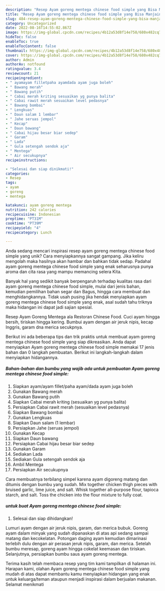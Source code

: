 ```yaml
---
description: "Resep Ayam goreng mentega chinese food simple yang Bisa Manjain Lidah"
title: "Resep Ayam goreng mentega chinese food simple yang Bisa Manjain Lidah"
slug: 484-resep-ayam-goreng-mentega-chinese-food-simple-yang-bisa-manjain-lidah
category: Uncategorized
date: 2022-08-16T14:55:02.867Z
image: https://img-global.cpcdn.com/recipes/4b12a53d8f14e758/680x482cq70/ayam-goreng-mentega-chinese-food-simple-foto-resep-utama.jpg
hideToc: false
enableToc: true
enableTocContent: false
thumbnail: https://img-global.cpcdn.com/recipes/4b12a53d8f14e758/680x482cq70/ayam-goreng-mentega-chinese-food-simple-foto-resep-utama.jpg
cover: https://img-global.cpcdn.com/recipes/4b12a53d8f14e758/680x482cq70/ayam-goreng-mentega-chinese-food-simple-foto-resep-utama.jpg
author: Admin
authorAv: notfound
ratingvalue: 3.4
reviewcount: 21
recipeingredient:
- " ayamayam filletpaha ayamdada ayam juga boleh"
- " Bawang merah"
- " Bawang putih"
- " Cabai merah kriting sesuaikan yg punya balita"
- " Cabai rawit merah sesuaikan level pedasnya"
- " Bawang bombai"
- " Lengkuas"
- " Daun salam 1 lembar"
- " Jahe seruas jempol"
- " Kecap"
- " Daun bawang"
- " Cabai hijau besar biar sedep"
- " Garam"
- " Lada"
- " Gula setengah sendok aja"
- " Mentega"
- " Air secukupnya"
recipeinstructions:

- "Selesai dan siap dinikmati!"
categories:
- Resep
tags:
- ayam
- goreng
- mentega

katakunci: ayam goreng mentega 
nutrition: 242 calories
recipecuisine: Indonesian
preptime: "PT31M"
cooktime: "PT39M"
recipeyield: "4"
recipecategory: Lunch

---
```





Anda sedang mencari inspirasi resep ayam goreng mentega chinese food simple yang unik? Cara menyiapkannya sangat gampang. Jika keliru mengolah maka hasilnya akan hambar dan bahkan tidak sedap. Padahal ayam goreng mentega chinese food simple yang enak seharusnya punya aroma dan cita rasa yang mampu memancing selera Kita.





Banyak hal yang sedikit banyak berpengaruh terhadap kualitas rasa dari ayam goreng mentega chinese food simple, mulai dari jenis bahan, kemudian pemilihan bahan segar dan Bagus, hingga cara membuat dan menghidangkannya. Tidak usah pusing jika hendak menyiapkan ayam goreng mentega chinese food simple yang enak,      asal sudah tahu triknya maka hidangan ini dapat jadi sajian spesial.














Resep Ayam Goreng Mentega ala Restoran Chinese Food. Cuci ayam hingga bersih, tiriskan hingga kering. Bumbui ayam dengan air jeruk nipis, kecap Inggris, garam dna merica secukpnya.






Berikut ini ada beberapa tips dan trik praktis untuk membuat ayam goreng mentega chinese food simple yang siap dikreasikan. Anda dapat menyiapkan Ayam goreng mentega chinese food simple memakai 17 jenis bahan dan 0 langkah pembuatan. Berikut ini langkah-langkah dalam menyiapkan hidangannya.

<!--inarticleads1-->

##### Bahan-bahan dan bumbu yang wajib ada untuk pembuatan Ayam goreng mentega chinese food simple:

1. Siapkan  ayam/ayam fillet/paha ayam/dada ayam juga boleh
1. Gunakan  Bawang merah
1. Gunakan  Bawang putih
1. Siapkan  Cabai merah kriting (sesuaikan yg punya balita)
1. Persiapkan  Cabai rawit merah (sesuaikan level pedasnya)
1. Siapkan  Bawang bombai
1. Gunakan  Lengkuas
1. Siapkan  Daun salam (1 lembar)
1. Persiapkan  Jahe (seruas jempol)
1. Gunakan  Kecap
1. Siapkan  Daun bawang
1. Persiapkan  Cabai hijau besar biar sedep
1. Gunakan  Garam
1. Sediakan  Lada
1. Sediakan  Gula setengah sendok aja
1. Ambil  Mentega
1. Persiapkan  Air secukupnya


Cara membuatnya terbilang simpel karena ayam digoreng matang dan ditumis dengan bumbu yang sudah. Mix together chicken thigh pieces with bruised garlic, lime juice, and salt. Whisk together all-purpose flour, tapioca starch, and salt. Toss the chicken into the flour mixture to fully coat. 

<!--inarticleads2-->

#####  untuk buat Ayam goreng mentega chinese food simple:


1. Selesai dan siap dihidangkan!

Lumuri ayam dengan air jeruk nipis, garam, dan merica bubuk. Goreng ayam dalam minyak yang sudah dipanaskan di atas api sedang sampai matang dan kecokelatan. Potongan daging ayam kemudian dimarinasi terlebih dulu dengan air perasan jeruk nipis, garam, dan merica. Setelah bumbu meresap, goreng ayam hingga cokelat keemasan dan tiriskan. Selanjutnya, persiapkan bumbu saus ayam goreng mentega. 

Terima kasih telah membaca resep yang tim kami tampilkan di halaman ini. Harapan kami, olahan Ayam goreng mentega chinese food simple yang mudah di atas dapat membantu kamu menyiapkan hidangan yang enak untuk keluarga/teman ataupun menjadi inspirasi dalam berjualan makanan. Selamat menikmati
